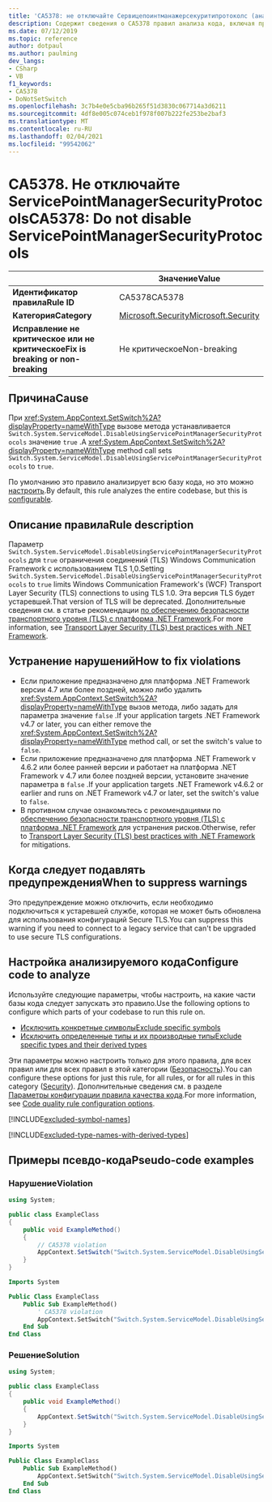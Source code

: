 ```yaml
---
title: 'CA5378: не отключайте Сервицепоинтманажерсекуритипротоколс (анализ кода)'
description: Содержит сведения о CA5378 правил анализа кода, включая причины, способы устранения нарушений и время их подавления.
ms.date: 07/12/2019
ms.topic: reference
author: dotpaul
ms.author: paulming
dev_langs:
- CSharp
- VB
f1_keywords:
- CA5378
- DoNotSetSwitch
ms.openlocfilehash: 3c7b4e0e5cba96b265f51d3830c067714a3d6211
ms.sourcegitcommit: 4df8e005c074ceb1f978f007b222fe253be2baf3
ms.translationtype: MT
ms.contentlocale: ru-RU
ms.lasthandoff: 02/04/2021
ms.locfileid: "99542062"
---
```

# <a name="ca5378-do-not-disable-servicepointmanagersecurityprotocols"></a><span data-ttu-id="8e793-103">CA5378. Не отключайте ServicePointManagerSecurityProtocols</span><span class="sxs-lookup"><span data-stu-id="8e793-103">CA5378: Do not disable ServicePointManagerSecurityProtocols</span></span>

| | <span data-ttu-id="8e793-104">Значение</span><span class="sxs-lookup"><span data-stu-id="8e793-104">Value</span></span> |
|-|-|
| <span data-ttu-id="8e793-105">**Идентификатор правила**</span><span class="sxs-lookup"><span data-stu-id="8e793-105">**Rule ID**</span></span> |<span data-ttu-id="8e793-106">CA5378</span><span class="sxs-lookup"><span data-stu-id="8e793-106">CA5378</span></span>|
| <span data-ttu-id="8e793-107">**Категория**</span><span class="sxs-lookup"><span data-stu-id="8e793-107">**Category**</span></span> |[<span data-ttu-id="8e793-108">Microsoft.Security</span><span class="sxs-lookup"><span data-stu-id="8e793-108">Microsoft.Security</span></span>](security-warnings.md)|
| <span data-ttu-id="8e793-109">**Исправление не критическое или не критическое**</span><span class="sxs-lookup"><span data-stu-id="8e793-109">**Fix is breaking or non-breaking**</span></span> |<span data-ttu-id="8e793-110">Не критическое</span><span class="sxs-lookup"><span data-stu-id="8e793-110">Non-breaking</span></span>|

## <a name="cause"></a><span data-ttu-id="8e793-111">Причина</span><span class="sxs-lookup"><span data-stu-id="8e793-111">Cause</span></span>

<span data-ttu-id="8e793-112">При <xref:System.AppContext.SetSwitch%2A?displayProperty=nameWithType> вызове метода устанавливается `Switch.System.ServiceModel.DisableUsingServicePointManagerSecurityProtocols` значение `true` .</span><span class="sxs-lookup"><span data-stu-id="8e793-112">A <xref:System.AppContext.SetSwitch%2A?displayProperty=nameWithType> method call sets `Switch.System.ServiceModel.DisableUsingServicePointManagerSecurityProtocols` to `true`.</span></span>

<span data-ttu-id="8e793-113">По умолчанию это правило анализирует всю базу кода, но это можно [настроить](#configure-code-to-analyze).</span><span class="sxs-lookup"><span data-stu-id="8e793-113">By default, this rule analyzes the entire codebase, but this is [configurable](#configure-code-to-analyze).</span></span>

## <a name="rule-description"></a><span data-ttu-id="8e793-114">Описание правила</span><span class="sxs-lookup"><span data-stu-id="8e793-114">Rule description</span></span>

<span data-ttu-id="8e793-115">Параметр `Switch.System.ServiceModel.DisableUsingServicePointManagerSecurityProtocols` для `true` ограничения соединений (TLS) Windows Communication Framework с использованием TLS 1,0.</span><span class="sxs-lookup"><span data-stu-id="8e793-115">Setting `Switch.System.ServiceModel.DisableUsingServicePointManagerSecurityProtocols` to `true` limits Windows Communication Framework's (WCF) Transport Layer Security (TLS) connections to using TLS 1.0.</span></span> <span data-ttu-id="8e793-116">Эта версия TLS будет устаревшей.</span><span class="sxs-lookup"><span data-stu-id="8e793-116">That version of TLS will be deprecated.</span></span> <span data-ttu-id="8e793-117">Дополнительные сведения см. в статье рекомендации [по обеспечению безопасности транспортного уровня (TLS) с платформа .NET Framework](../../../framework/network-programming/tls.md#switchsystemservicemodeldisableusingservicepointmanagersecurityprotocols).</span><span class="sxs-lookup"><span data-stu-id="8e793-117">For more information, see [Transport Layer Security (TLS) best practices with .NET Framework](../../../framework/network-programming/tls.md#switchsystemservicemodeldisableusingservicepointmanagersecurityprotocols).</span></span>

## <a name="how-to-fix-violations"></a><span data-ttu-id="8e793-118">Устранение нарушений</span><span class="sxs-lookup"><span data-stu-id="8e793-118">How to fix violations</span></span>

- <span data-ttu-id="8e793-119">Если приложение предназначено для платформа .NET Framework версии 4.7 или более поздней, можно либо удалить <xref:System.AppContext.SetSwitch%2A?displayProperty=nameWithType> вызов метода, либо задать для параметра значение `false` .</span><span class="sxs-lookup"><span data-stu-id="8e793-119">If your application targets .NET Framework v4.7 or later, you can either remove the <xref:System.AppContext.SetSwitch%2A?displayProperty=nameWithType> method call, or set the switch's value to `false`.</span></span>
- <span data-ttu-id="8e793-120">Если приложение предназначено для платформа .NET Framework v 4.6.2 или более ранней версии и работает на платформа .NET Framework v 4.7 или более поздней версии, установите значение параметра в `false` .</span><span class="sxs-lookup"><span data-stu-id="8e793-120">If your application targets .NET Framework v4.6.2 or earlier and runs on .NET Framework v4.7 or later, set the switch's value to `false`.</span></span>
- <span data-ttu-id="8e793-121">В противном случае ознакомьтесь с рекомендациями по [обеспечению безопасности транспортного уровня (TLS) с платформа .NET Framework](../../../framework/network-programming/tls.md) для устранения рисков.</span><span class="sxs-lookup"><span data-stu-id="8e793-121">Otherwise, refer to [Transport Layer Security (TLS) best practices with .NET Framework](../../../framework/network-programming/tls.md) for mitigations.</span></span>

## <a name="when-to-suppress-warnings"></a><span data-ttu-id="8e793-122">Когда следует подавлять предупреждения</span><span class="sxs-lookup"><span data-stu-id="8e793-122">When to suppress warnings</span></span>

<span data-ttu-id="8e793-123">Это предупреждение можно отключить, если необходимо подключиться к устаревшей службе, которая не может быть обновлена для использования конфигураций Secure TLS.</span><span class="sxs-lookup"><span data-stu-id="8e793-123">You can suppress this warning if you need to connect to a legacy service that can't be upgraded to use secure TLS configurations.</span></span>

## <a name="configure-code-to-analyze"></a><span data-ttu-id="8e793-124">Настройка анализируемого кода</span><span class="sxs-lookup"><span data-stu-id="8e793-124">Configure code to analyze</span></span>

<span data-ttu-id="8e793-125">Используйте следующие параметры, чтобы настроить, на какие части базы кода следует запускать это правило.</span><span class="sxs-lookup"><span data-stu-id="8e793-125">Use the following options to configure which parts of your codebase to run this rule on.</span></span>

- [<span data-ttu-id="8e793-126">Исключить конкретные символы</span><span class="sxs-lookup"><span data-stu-id="8e793-126">Exclude specific symbols</span></span>](#exclude-specific-symbols)
- [<span data-ttu-id="8e793-127">Исключить определенные типы и их производные типы</span><span class="sxs-lookup"><span data-stu-id="8e793-127">Exclude specific types and their derived types</span></span>](#exclude-specific-types-and-their-derived-types)

<span data-ttu-id="8e793-128">Эти параметры можно настроить только для этого правила, для всех правил или для всех правил в этой категории ([Безопасность](security-warnings.md)).</span><span class="sxs-lookup"><span data-stu-id="8e793-128">You can configure these options for just this rule, for all rules, or for all rules in this category ([Security](security-warnings.md)).</span></span> <span data-ttu-id="8e793-129">Дополнительные сведения см. в разделе [Параметры конфигурации правила качества кода](../code-quality-rule-options.md).</span><span class="sxs-lookup"><span data-stu-id="8e793-129">For more information, see [Code quality rule configuration options](../code-quality-rule-options.md).</span></span>

[!INCLUDE[excluded-symbol-names](~/includes/code-analysis/excluded-symbol-names.md)]

[!INCLUDE[excluded-type-names-with-derived-types](~/includes/code-analysis/excluded-type-names-with-derived-types.md)]

## <a name="pseudo-code-examples"></a><span data-ttu-id="8e793-130">Примеры псевдо-кода</span><span class="sxs-lookup"><span data-stu-id="8e793-130">Pseudo-code examples</span></span>

### <a name="violation"></a><span data-ttu-id="8e793-131">Нарушение</span><span class="sxs-lookup"><span data-stu-id="8e793-131">Violation</span></span>

```csharp
using System;

public class ExampleClass
{
    public void ExampleMethod()
    {
        // CA5378 violation
        AppContext.SetSwitch("Switch.System.ServiceModel.DisableUsingServicePointManagerSecurityProtocols", true);
    }
}
```

```vb
Imports System

Public Class ExampleClass
    Public Sub ExampleMethod()
        ' CA5378 violation
        AppContext.SetSwitch("Switch.System.ServiceModel.DisableUsingServicePointManagerSecurityProtocols", true)
    End Sub
End Class
```

### <a name="solution"></a><span data-ttu-id="8e793-132">Решение</span><span class="sxs-lookup"><span data-stu-id="8e793-132">Solution</span></span>

```csharp
using System;

public class ExampleClass
{
    public void ExampleMethod()
    {
        AppContext.SetSwitch("Switch.System.ServiceModel.DisableUsingServicePointManagerSecurityProtocols", false);
    }
}
```

```vb
Imports System

Public Class ExampleClass
    Public Sub ExampleMethod()
        AppContext.SetSwitch("Switch.System.ServiceModel.DisableUsingServicePointManagerSecurityProtocols", false)
    End Sub
End Class
```
